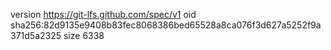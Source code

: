version https://git-lfs.github.com/spec/v1
oid sha256:82d9135e9408b83fec8068386bed65528a8ca076f3d627a5252f9a371d5a2325
size 6338
